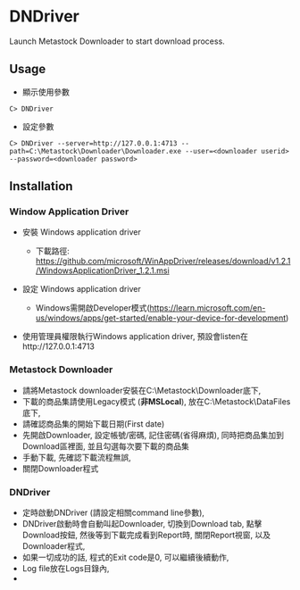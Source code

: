 # DNDriver 

Launch Metastock Downloader to start download process.

## Usage

- 顯示使用參數
```
C> DNDriver       
```

- 設定參數
```
C> DNDriver --server=http://127.0.0.1:4713 --path=C:\Metastock\Downloader\Downloader.exe --user=<downloader userid> --password=<downloader password>
```

## Installation

### Window Application Driver

- 安裝 Windows application driver
  - 下載路徑: https://github.com/microsoft/WinAppDriver/releases/download/v1.2.1/WindowsApplicationDriver_1.2.1.msi

- 設定 Windows application driver
  - Windows需開啟Developer模式(https://learn.microsoft.com/en-us/windows/apps/get-started/enable-your-device-for-development)

- 使用管理員權限執行Windows application driver, 預設會listen在http://127.0.0.1:4713

### Metastock Downloader

- 請將Metastock downloader安裝在C:\Metastock\Downloader底下,
- 下載的商品集請使用Legacy模式 (**非MSLocal**), 放在C:\Metastock\DataFiles底下,
- 請確認商品集的開始下載日期(First date)
- 先開啟Downloader, 設定帳號/密碼, 記住密碼(省得麻煩), 同時把商品集加到Download區裡面, 並且勾選每次要下載的商品集
- 手動下載, 先確認下載流程無誤,
- 關閉Downloader程式

### DNDriver

- 定時啟動DNDriver (請設定相關command line參數),
- DNDriver啟動時會自動叫起Downloader, 切換到Download tab, 點擊Download按鈕, 然後等到下載完成看到Report時, 關閉Report視窗, 以及Downloader程式,
- 如果一切成功的話, 程式的Exit code是0, 可以繼續後續動作,
- Log file放在Logs目錄內,
- 
  



